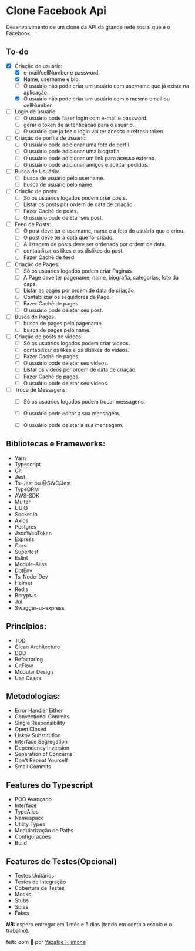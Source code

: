 # Clone Facebook Api
Desenvolvimento de um clone da API da grande rede social que e o Facebook.

## To-do


- [x] Criação de  usuário:
   - [x] e-mail/cellNumber e password.
   - [x] Name, username e bio.
   - [ ] O usuário não pode criar um usuário com username que já existe na aplicação.
   - [x] O usuário não pode criar um usuário com o mesmo email ou cellNumber.
- [ ] Login de usuário:
   - [ ] O usuário pode fazer login com e-mail e password.
   - [ ] gerar o token de autenticação para o usuário.
   - [ ] O usuário que já fez o login vai ter acesso a refresh token.
- [ ] Criação de porfile de usuário:
   - [ ] O usuário pode adicionar uma foto de perfil.
   - [ ] O usuário pode adicionar uma biografia.
   - [ ] O usuário pode adicionar um link para acesso externo.
   - [ ] O usuário pode adicionar amigos e aceitar pedidos.
- [ ] Busca de Usuário:
   - [ ] busca de usuário pelo username.
   - [ ] busca de usuário pelo name.
- [ ] Criação de posts:
   - [ ] Só os usuários logados podem criar posts.
   - [ ] Listar os posts por ordem de data de criação.
   - [ ] Fazer Cachê de posts.
   - [ ] O usuário pode deletar seu post.
- [ ] Feed de Posts:
   - [ ] O post deve ter o username, name e a foto do usuário que o criou.
   - [ ] O post deve ter a data que foi criado.
   - [ ] A listagem de posts deve ser ordenada por ordem de data.
   - [ ] contabilizar os likes e os dislikes do post.
   - [ ] Fazer Cachê de feed.
- [ ] Criação de Pages:
   - [ ] Só os usuários logados podem criar Paginas.
   - [ ] A Page deve ter pagename, name, biografia, categorias, foto da capa. 
   - [ ] Listar as pages por ordem de data de criação.
   - [ ] Contabilizar os seguidores da Page.
   - [ ] Fazer Cachê de pages.
   - [ ] O usuário pode deletar seu post.
- [ ] Busca de Pages:
   - [ ] busca de pages pelo pagename.
   - [ ] busca de pages pelo name.
- [ ] Criação de posts de videos:
   - [ ] Só os usuários logados podem criar videos.
   - [ ] contabilizar os likes e os dislikes do videos.
   - [ ] Fazer Cachê de pages.
   - [ ] O usuário pode deletar seu videos.
   - [ ] Listar os videos por ordem de data de criação.
   - [ ] Fazer Cachê de pages.
   - [ ] O usuário pode deletar seu videos.
- [ ] Troca de Messagens:
   - [ ] Só os usuários logados podem trocar messagens.
   - [ ] O usuário pode editar a sua mensagem.
   - [ ] O usuário pode deletar a sua mensagem.



## Bibliotecas e Frameworks:
* Yarn
* Typescript
* Git
* Jest
* Ts-Jest ou @SWC/Jest
* TypeORM
* AWS-SDK
* Multer
* UUID
* Socket.io
* Axios
* Postgres
* JsonWebToken
* Express
* Cors
* Supertest
* Eslint
* Module-Alias
* DotEnv
* Ts-Node-Dev
* Helmet
* Redis
* BcryptJs
* Joi
* Swagger-ui-express

## Princípios:
* TDD
* Clean Architecture
* DDD
* Refactoring
* GitFlow
* Modular Design
* Use Cases

## Metodologias:
* Error Handler  Either
* Convectional Commits
* Single Responsibility
* Open Closed
* Liskov Substitution
* Interface Segregation
* Dependency Inversion
* Separation of Concerns
* Don't Repeat Yourself
* Small Commits

## Features do Typescript
* POO Avançado
* Interface
* TypeAlias
* Namespace
* Utility Types
* Modularização de Paths
* Configurações
* Build

## Features de Testes(Opcional)
* Testes Unitários
* Testes de Integração
* Cobertura de Testes
* Mocks
* Stubs
* Spies
* Fakes

***NB:*** espero entregar em 1 mês e 5 dias (tendo em conta a escola e o trabalho).

feito com 💙 por [Yazalde Filimone](https://github.com/yazaldefilimonepinto)

